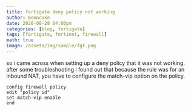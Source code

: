 ```yaml
---
title: fortigate deny policy not working
author: mooncake
date: 2020-08-28 04:00pm
categories: [blog, fortigate]
tags: [fortigate, fortinet, firewall]
math: true
image: /assets/img/sample/fgt.png
---
```


so i came across when setting up a deny policy that it was not working.
<br>
after some troubleshooting i found out that because the rule was for an inbound NAT, you have to configure the match-vip option on the policy.
<br>

```
config firewall policy 
edit "policy id"
set match-vip enable
end
```
